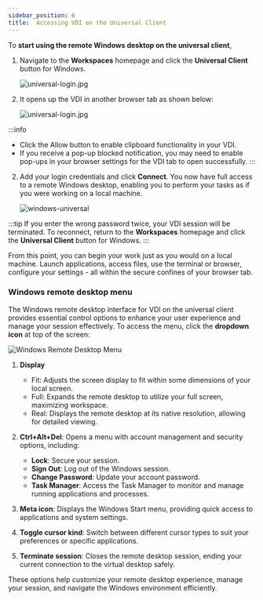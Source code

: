 ```yaml
---
sidebar_position: 6
title:  Accessing VDI on the Universal Client
---
```


To **start using the remote Windows desktop on the universal client**, 

1. Navigate to the **Workspaces** homepage and click the **Universal Client** button for Windows. 

   ![universal-login.jpg](/img/runbook-images/vdi-mac.png)

2. It opens up the VDI in another browser tab as shown below:

   ![universal-login.jpg](/img/runbook-images/universal-login.jpg)

:::info
- Click the Allow button to enable clipboard functionality in your VDI.
- If you receive a pop-up blocked notification, you may need to enable pop-ups in your browser settings for the VDI tab to open successfully.
:::

2. Add your login credentials and click **Connect**. You now have full access to a remote Windows desktop, enabling you to perform your tasks as if you were working on a local machine.

    ![windows-universal](/img/runbook-images/windows-universal.png)

:::tip
If you enter the wrong password twice, your VDI session will be terminated. To reconnect, return to the **Workspaces** homepage and click the **Universal Client** button for Windows.
:::

From this point, you can begin your work just as you would on a local machine. Launch applications, access files, use the terminal or browser, configure your settings - all within the secure confines of your browser tab.

### Windows remote desktop menu

The Windows remote desktop interface for VDI on the universal client provides essential control options to enhance your user experience and manage your session effectively. To access the menu, click the **dropdown icon** at top of the screen:

![Windows Remote Desktop Menu](/img/runbook-images/windows-menu.png)

1. **Display**
   - Fit: Adjusts the screen display to fit within some dimensions of your local screen.
   - Full: Expands the remote desktop to utilize your full screen, maximizing workspace.
   - Real: Displays the remote desktop at its native resolution, allowing for detailed viewing.

2. **Ctrl+Alt+Del**: Opens a menu with account management and security options, including:
   - **Lock**: Secure your session.
   - **Sign Out**: Log out of the Windows session.
   - **Change Password**: Update your account password.
   - **Task Manager**: Access the Task Manager to monitor and manage running applications and processes.

3. **Meta icon**: Displays the Windows Start menu, providing quick access to applications and system settings.

4. **Toggle cursor kind**: Switch between different cursor types to suit your preferences or specific applications.

5. **Terminate session**: Closes the remote desktop session, ending your current connection to the virtual desktop safely.

These options help customize your remote desktop experience, manage your session, and navigate the Windows environment efficiently.
